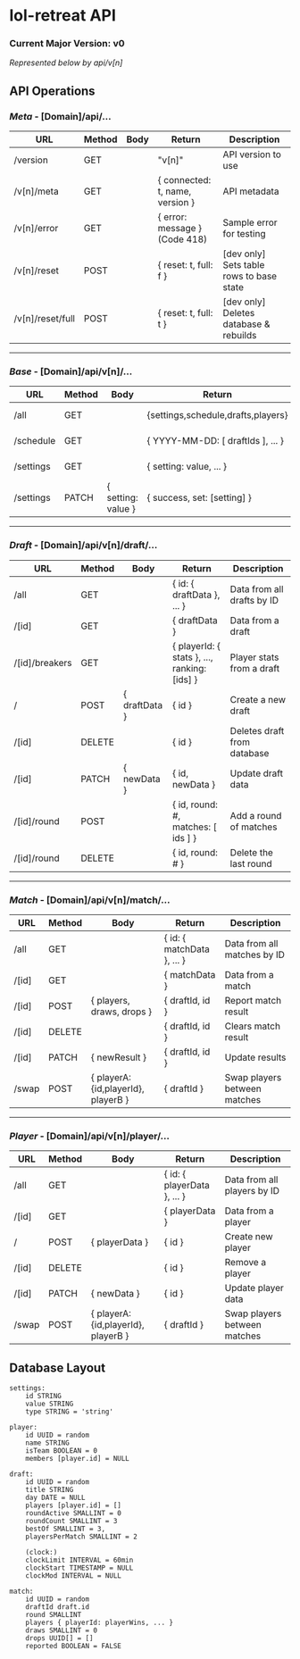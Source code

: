 # lol-retreat API

### Current Major Version: v0
_Represented below by api/v[n]_



## API Operations

### _Meta_ -  [Domain]/api/...

| URL | Method | Body | Return | Description |
|------|------|------|------|------|
|/version|GET| |"v[n]"|API version to use|
|/v[n]/meta|GET| |{ connected: t, name, version }|API metadata|
|/v[n]/error|GET| |{ error: message } (Code 418)|Sample error for testing|
|/v[n]/reset|POST| |{ reset: t, full: f }|[dev only] Sets table rows to base state|
|/v[n]/reset/full|POST| |{ reset: t, full: t }|[dev only] Deletes database & rebuilds|

---

### _Base_ - [Domain]/api/v[n]/...

| URL | Method | Body | Return | Description |
|------|------|------|------|------|
|/all|GET| |{settings,schedule,drafts,players}|All objects in DB|
|/schedule|GET| |{ YYYY-MM-DD: [ draftIds ], ... }|All draftIds by date|
|/settings|GET| |{ setting: value, ... }|All stored settings|
|/settings|PATCH|{ setting: value }|{ success, set: [setting] }|Update setting(s)|

---

### _Draft_ - [Domain]/api/v[n]/draft/...

| URL | Method | Body | Return | Description |
|------|------|------|------|------|
|/all|GET| |{ id: { draftData }, ... }|Data from all drafts by ID|
|/[id]|GET| |{ draftData }|Data from a draft|
|/[id]/breakers|GET| |{ playerId: { stats }, ..., ranking: [ids] }|Player stats from a draft|
|/|POST|{ draftData }|{ id }|Create a new draft|
|/[id]|DELETE| |{ id }|Deletes draft from database|
|/[id]|PATCH|{ newData }|{ id, newData }|Update draft data|
|/[id]/round|POST| |{ id, round: #, matches: [ ids ] }|Add a round of matches|
|/[id]/round|DELETE| |{ id, round: # }|Delete the last round|

---

### _Match_ - [Domain]/api/v[n]/match/...

| URL | Method | Body | Return | Description |
|------|------|------|------|------|
|/all|GET| |{ id: { matchData }, ... }|Data from all matches by ID|
|/[id]|GET| |{ matchData }|Data from a match|
|/[id]|POST|{ players, draws, drops }|{ draftId, id }|Report match result|
|/[id]|DELETE| |{ draftId, id }|Clears match result|
|/[id]|PATCH|{ newResult }|{ draftId, id }|Update results|
|/swap|POST|{ playerA: {id,playerId}, playerB } |{ draftId }|Swap players between matches|

---

### _Player_ -  [Domain]/api/v[n]/player/...

| URL | Method | Body | Return | Description |
|------|------|------|------|------|
|/all|GET| |{ id: { playerData }, ... }|Data from all players by ID|
|/[id]|GET| |{ playerData }|Data from a player|
|/|POST|{ playerData }|{ id }|Create new player|
|/[id]|DELETE| |{ id }|Remove a player|
|/[id]|PATCH|{ newData }|{ id }|Update player data|
|/swap|POST|{ playerA: {id,playerId}, playerB } |{ draftId }|Swap players between matches|




## Database Layout

```
settings:
	id STRING
	value STRING
	type STRING = 'string'

player:
	id UUID = random
	name STRING
	isTeam BOOLEAN = 0
	members [player.id] = NULL

draft:
	id UUID = random
	title STRING
	day DATE = NULL
	players [player.id] = []
	roundActive SMALLINT = 0
	roundCount SMALLINT = 3
	bestOf SMALLINT = 3,
	playersPerMatch SMALLINT = 2
	
	(clock:)
	clockLimit INTERVAL = 60min
	clockStart TIMESTAMP = NULL
	clockMod INTERVAL = NULL

match:
	id UUID = random
	draftId draft.id
	round SMALLINT
	players { playerId: playerWins, ... }
	draws SMALLINT = 0
	drops UUID[] = []
	reported BOOLEAN = FALSE
```